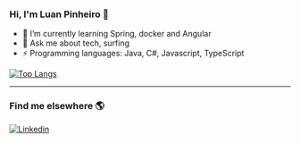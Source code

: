 ### Hi, I'm Luan Pinheiro 👋

- 🌱 I’m currently learning Spring, docker and Angular
- 💬 Ask me about tech, surfing
- ⚡ Programming languages: Java, C#, Javascript, TypeScript

<!--
![Luan's GitHub stats](https://github-readme-stats.vercel.app/api?username=lluanps&show_icons=true&theme=radical)
-->
[![Top Langs](https://github-readme-stats.vercel.app/api/top-langs/?username=lluanps&layout=compact)](https://github.com/lluanps/github-readme-stats)

<hr>

### Find me elsewhere 🌎

[![Linkedin](https://img.shields.io/badge/LinkedIn-0077B5?style=for-the-badge&logo=linkedin&logoColor=white
)](https://www.linkedin.com/in/lluanps/)



<!--
**lluanps/lluanps** is a ✨ _special_ ✨ repository because its `README.md` (this file) appears on your GitHub profile.

Here are some ideas to get you started:

- 🔭 I’m currently working on ...
- 🌱 I’m currently learning ...
- 👯 I’m looking to collaborate on ...
- 🤔 I’m looking for help with ...
- 💬 Ask me about ...
- 📫 How to reach me: ...
- 😄 Pronouns: ...
- ⚡ Fun fact: ...
-->
